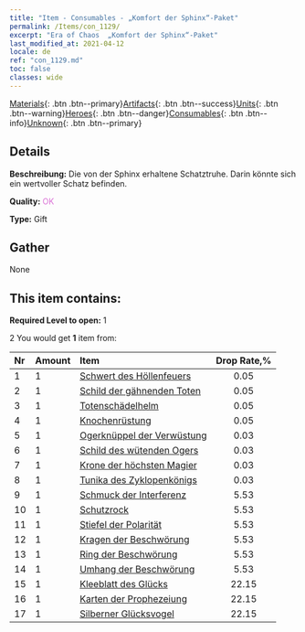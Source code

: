 ```yaml
---
title: "Item - Consumables - „Komfort der Sphinx“-Paket"
permalink: /Items/con_1129/
excerpt: "Era of Chaos  „Komfort der Sphinx“-Paket"
last_modified_at: 2021-04-12
locale: de
ref: "con_1129.md"
toc: false
classes: wide
---
```

 [Materials](/de/Items/){: .btn .btn--primary}[Artifacts](/de/Items/Artifacts/){: .btn .btn--success}[Units](/de/Items/Units/){: .btn .btn--warning}[Heroes](/de/Items/Heroes/){: .btn .btn--danger}[Consumables](/de/Items/Consumables/){: .btn .btn--info}[Unknown](/de/Items/Unknown/){: .btn .btn--primary}

## Details
 **Beschreibung:** Die von der Sphinx erhaltene Schatztruhe. Darin könnte sich ein wertvoller Schatz befinden.

 **Quality:** <span style="color: #DA70D6">OK</span>

 **Type:** Gift

## Gather

  None

## This item contains:

 **Required Level to open:** 1

 2 You would get **1** item  from:

  | Nr | Amount |     Item    | Drop Rate,% |
  |:---|:-------|:------------|:---------:|
  | 1 | 1 | [Schwert des Höllenfeuers](/de/Items/art_121/) | 0.05 | 
  | 2 | 1 | [Schild der gähnenden Toten](/de/Items/art_122/) | 0.05 | 
  | 3 | 1 | [Totenschädelhelm](/de/Items/art_123/) | 0.05 | 
  | 4 | 1 | [Knochenrüstung](/de/Items/art_124/) | 0.05 | 
  | 5 | 1 | [Ogerknüppel der Verwüstung](/de/Items/art_125/) | 0.03 | 
  | 6 | 1 | [Schild des wütenden Ogers](/de/Items/art_126/) | 0.03 | 
  | 7 | 1 | [Krone der höchsten Magier](/de/Items/art_127/) | 0.03 | 
  | 8 | 1 | [Tunika des Zyklopenkönigs](/de/Items/art_128/) | 0.03 | 
  | 9 | 1 | [Schmuck der Interferenz](/de/Items/art_118/) | 5.53 | 
  | 10 | 1 | [Schutzrock](/de/Items/art_119/) | 5.53 | 
  | 11 | 1 | [Stiefel der Polarität](/de/Items/art_120/) | 5.53 | 
  | 12 | 1 | [Kragen der Beschwörung](/de/Items/art_115/) | 5.53 | 
  | 13 | 1 | [Ring der Beschwörung](/de/Items/art_116/) | 5.53 | 
  | 14 | 1 | [Umhang der Beschwörung](/de/Items/art_117/) | 5.53 | 
  | 15 | 1 | [Kleeblatt des Glücks](/de/Items/art_109/) | 22.15 | 
  | 16 | 1 | [Karten der Prophezeiung](/de/Items/art_110/) | 22.15 | 
  | 17 | 1 | [Silberner Glücksvogel](/de/Items/art_111/) | 22.15 | 
